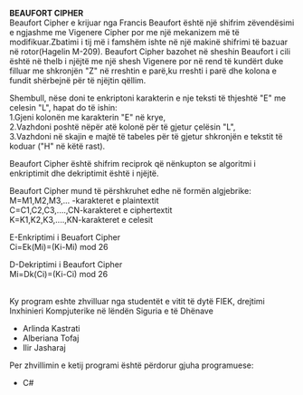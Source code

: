 <b>BEAUFORT CIPHER</b><br>
Beaufort Cipher e krijuar nga Francis Beaufort është një shifrim zëvendësimi e ngjashme me Vigenere Cipher por me një mekanizem më të modifikuar.Zbatimi i tij më i famshëm ishte në një makinë shifrimi të bazuar në rotor(Hagelin M-209). Beaufort Cipher bazohet në sheshin Beaufort i cili është në thelb i njëjtë me një shesh Vigenere por në rend të kundërt duke filluar me shkronjën "Z" në rreshtin e parë,ku rreshti i parë dhe kolona e fundit shërbejnë për të njëjtin qëllim. 

Shembull, nëse doni te enkriptoni karakterin e nje teksti të thjeshtë "E" me celesin "L", hapat do të ishin:<br>
1.Gjeni kolonën me karakterin "E" në krye,<br>
2.Vazhdoni poshtë nëpër atë kolonë për të gjetur çelësin "L",<br>
3.Vazhdoni në skajin e majtë të tabeles për të gjetur shkronjën e tekstit të koduar ("H" në këtë rast).<br>

Beaufort Cipher është shifrim reciprok që nënkupton se algoritmi i enkriptimit dhe dekriptimit është i njëjtë.<br>

Beaufort Cipher mund të përshkruhet edhe në formën algjebrike:<br>
M=M1,M2,M3,... -karakteret e plaintextit<br>
C=C1,C2,C3,....,CN-karakteret e ciphertextit<br>
K=K1,K2,K3,....,KN-karakteret e celesit<br>

E-Enkriptimi i Beuafort Cipher<br>
Ci=Ek(Mi)=(Ki-Mi) mod 26<br>

D-Dekriptimi i Beaufort Cipher<br>
Mi=Dk(Ci)=(Ki-Ci) mod 26<br><br>

Ky program eshte zhvilluar nga studentët e vitit të dytë FIEK, drejtimi Inxhinieri Kompjuterike në lëndën Siguria e të Dhënave
<ul>
 <li> Arlinda Kastrati</li>
 <li> Alberiana Tofaj</li>
 <li>Ilir Jasharaj</li>
 </ul>
 
Per zhvillimin e ketij programi është përdorur gjuha programuese:
<ul>
  <li>C#</li>
 </ul>
